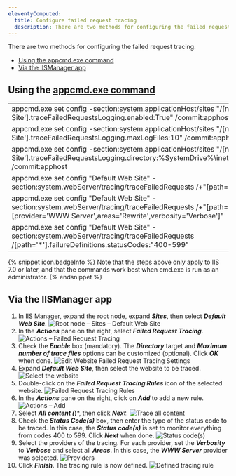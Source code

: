 ```yaml
---
eleventyComputed:
  title: Configure failed request tracing
  description: There are two methods for configuring the failed request tracing, using either the appcmd.exe command or the IISManager app.
---
```

There are two methods for configuring the failed request tracing:
* [Using the appcmd.exe command](/kb/devolutions-server/troubleshooting-articles/failed-request-tracing-with-iis/configure-failed-request-tracing/#using-the-appcmdexe-command)
* [Via the IISManager app](/kb/devolutions-server/troubleshooting-articles/failed-request-tracing-with-iis/configure-failed-request-tracing/#via-the-iismanager-app)

## Using the [appcmd.exe command](https://docs.microsoft.com/en-us/iis/get-started/getting-started-with-iis/getting-started-with-appcmdexe)
| |
|------------------------|
| appcmd.exe set config -section:system.applicationHost/sites "/[name='Default Web Site'].traceFailedRequestsLogging.enabled:True" /commit:apphost |
| appcmd.exe set config -section:system.applicationHost/sites "/[name='Default Web Site'].traceFailedRequestsLogging.maxLogFiles:10" /commit:apphost |
| appcmd.exe set config -section:system.applicationHost/sites "/[name='Default Web Site'].traceFailedRequestsLogging.directory:%SystemDrive%\inetpub\logs\FailedReqLogFiles" /commit:apphost |
| appcmd.exe set config "Default Web Site" -section:system.webServer/tracing/traceFailedRequests /+"[path='*']" |
| appcmd.exe set config "Default Web Site" -section:system.webServer/tracing/traceFailedRequests /+"[path='*'].traceAreas.[provider='WWW Server',areas='Rewrite',verbosity='Verbose']" |
| appcmd.exe set config "Default Web Site" -section:system.webServer/tracing/traceFailedRequests /[path='*'].failureDefinitions.statusCodes:"400-599" |

{% snippet icon.badgeInfo %}
Note that the steps above only apply to IIS 7.0 or later, and that the commands work best when cmd.exe is run as an administrator.
{% endsnippet %}

## Via the IISManager app

1. In IIS Manager, expand the root node, expand ***Sites***, then select ***Default Web Site***.
![Root node – Sites – Default Web Site](https://cdnweb.devolutions.net/docs/en/kb/DVLS4006_2024_1.png)
1. In the ***Actions*** pane on the right, select ***Failed Request Tracing***.
![Actions – Failed Request Tracing](https://cdnweb.devolutions.net/docs/en/kb/DVLS4007_2024_1.png)
1. Check the ***Enable*** box (mandatory). The ***Directory*** target and ***Maximum number of trace files*** options can be customized (optional). Click ***OK*** when done.
![Edit Website Failed Request Tracing Settings](https://cdnweb.devolutions.net/docs/en/kb/DVLS4008_2024_1.png)
1. Expand ***Default Web Site***, then select the website to be traced.
![Select the website](https://cdnweb.devolutions.net/docs/en/kb/DVLS4009_2024_1.png)
1. Double-click on the ***Failed Request Tracing Rules*** icon of the selected website.
![Failed Request Tracing Rules](https://cdnweb.devolutions.net/docs/en/kb/DVLS4010_2024_1.png)
1. In the ***Actions*** pane on the right, click on ***Add*** to add a new rule.
![Actions – Add](https://cdnweb.devolutions.net/docs/en/kb/DVLS4011_2024_1.png)
1. Select ***All content (*)***, then click ***Next***.
![Trace all content](https://cdnweb.devolutions.net/docs/en/kb/DVLS4012_2024_1.png)
1. Check the ***Status Code(s)*** box, then enter the type of the status code to be traced. In this case, the ***Status code(s)*** is set to monitor everything from codes 400 to 599. Click ***Next*** when done.
![Status code(s)](https://cdnweb.devolutions.net/docs/en/kb/DVLS4013_2024_1.png)
1. Select the providers of the tracing. For each provider, set the ***Verbosity*** to ***Verbose*** and select all ***Areas***. In this case, the ***WWW Server*** provider was selected.
![Providers](https://cdnweb.devolutions.net/docs/en/kb/DVLS4014_2024_1.png)
1. Click ***Finish***.
The tracing rule is now defined.
![Defined tracing rule](https://cdnweb.devolutions.net/docs/en/kb/DVLS4015_2024_1.png)